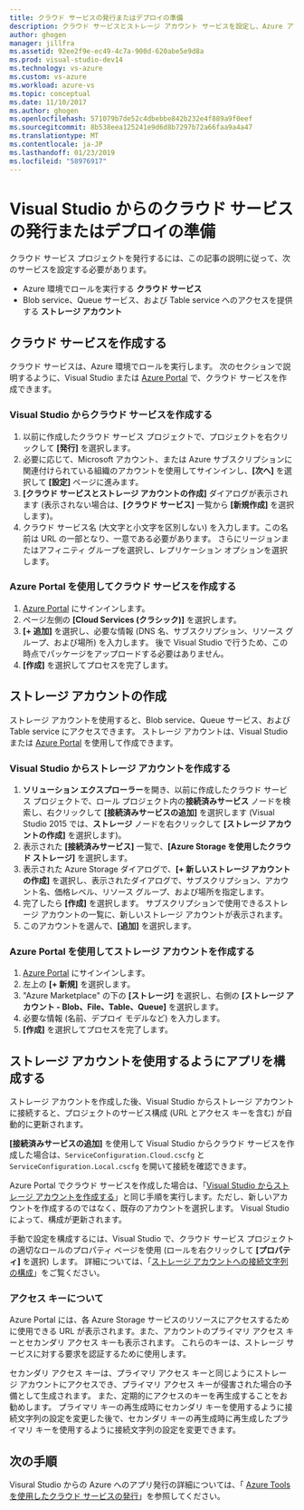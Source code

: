 ```yaml
---
title: クラウド サービスの発行またはデプロイの準備
description: クラウド サービスとストレージ アカウント サービスを設定し、Azure アプリケーションを構成する手順を説明します。
author: ghogen
manager: jillfra
ms.assetid: 92ee2f9e-ec49-4c7a-900d-620abe5e9d8a
ms.prod: visual-studio-dev14
ms.technology: vs-azure
ms.custom: vs-azure
ms.workload: azure-vs
ms.topic: conceptual
ms.date: 11/10/2017
ms.author: ghogen
ms.openlocfilehash: 571079b7de52c4dbebbe842b232e4f889a9f0eef
ms.sourcegitcommit: 8b538eea125241e9d6d8b7297b72a66faa9a4a47
ms.translationtype: MT
ms.contentlocale: ja-JP
ms.lasthandoff: 01/23/2019
ms.locfileid: "58976917"
---
```

# <a name="prepare-to-publish-or-deploy-a-cloud-service-from-visual-studio"></a>Visual Studio からのクラウド サービスの発行またはデプロイの準備

クラウド サービス プロジェクトを発行するには、この記事の説明に従って、次のサービスを設定する必要があります。

* Azure 環境でロールを実行する **クラウド サービス**
* Blob service、Queue サービス、および Table service へのアクセスを提供する **ストレージ アカウント**

## <a name="create-a-cloud-service"></a>クラウド サービスを作成する

クラウド サービスは、Azure 環境でロールを実行します。 次のセクションで説明するように、Visual Studio または [Azure Portal](https://portal.azure.com/) で、クラウド サービスを作成できます。

### <a name="create-a-cloud-service-from-visual-studio"></a>Visual Studio からクラウド サービスを作成する

1. 以前に作成したクラウド サービス プロジェクトで、プロジェクトを右クリックして **[発行]** を選択します。
1. 必要に応じて、Microsoft アカウント、または Azure サブスクリプションに関連付けられている組織のアカウントを使用してサインインし、**[次へ]** を選択して **[設定]** ページに進みます。
1. **[クラウド サービスとストレージ アカウントの作成]** ダイアログが表示されます (表示されない場合は、**[クラウド サービス]** 一覧から **[新規作成]** を選択します)。
1. クラウド サービス名 (大文字と小文字を区別しない) を入力します。この名前は URL の一部となり、一意である必要があります。 さらにリージョンまたはアフィニティ グループを選択し、レプリケーション オプションを選択します。

### <a name="create-a-cloud-service-through-the-azure-portal"></a>Azure Portal を使用してクラウド サービスを作成する

1. [Azure Portal](https://portal.azure.com/) にサインインします。
1. ページ左側の **[Cloud Services (クラシック)]** を選択します。
1. **[+ 追加]** を選択し、必要な情報 (DNS 名、サブスクリプション、リソース グループ、および場所) を入力します。 後で Visual Studio で行うため、この時点でパッケージをアップロードする必要はありません。
1. **[作成]** を選択してプロセスを完了します。

## <a name="create-a-storage-account"></a>ストレージ アカウントの作成

ストレージ アカウントを使用すると、Blob service、Queue サービス、および Table service にアクセスできます。 ストレージ アカウントは、Visual Studio または [Azure Portal](https://portal.azure.com/) を使用して作成できます。

### <a name="create-a-storage-account-from-visual-studio"></a>Visual Studio からストレージ アカウントを作成する

1. **ソリューション エクスプローラー**を開き、以前に作成したクラウド サービス プロジェクトで、ロール プロジェクト内の**接続済みサービス** ノードを検索し、右クリックして **[接続済みサービスの追加]** を選択します (Visual Studio 2015 では、**ストレージ** ノードを右クリックして **[ストレージ アカウントの作成]** を選択します)。
1. 表示された **[接続済みサービス]** 一覧で、**[Azure Storage を使用したクラウド ストレージ]** を選択します。
1. 表示された Azure Storage ダイアログで、**[+ 新しいストレージ アカウントの作成]** を選択し、表示されたダイアログで、サブスクリプション、アカウント名、価格レベル、リソース グループ、および場所を指定します。
1. 完了したら **[作成]** を選択します。 サブスクリプションで使用できるストレージ アカウントの一覧に、新しいストレージ アカウントが表示されます。
1. このアカウントを選んで、**[追加]** を選択します。

### <a name="create-a-storage-account-through-the-azure-portal"></a>Azure Portal を使用してストレージ アカウントを作成する

1. [Azure Portal](https://portal.azure.com/) にサインインします。
1. 左上の **[+ 新規]** を選択します。
1. "Azure Marketplace" の下の **[ストレージ]** を選択し、右側の **[ストレージ アカウント - Blob、File、Table、Queue]** を選択します。
1. 必要な情報 (名前、デプロイ モデルなど) を入力します。
1. **[作成]** を選択してプロセスを完了します。

## <a name="configure-your-app-to-use-the-storage-account"></a>ストレージ アカウントを使用するようにアプリを構成する

ストレージ アカウントを作成した後、Visual Studio からストレージ アカウントに接続すると、プロジェクトのサービス構成 (URL とアクセス キーを含む) が自動的に更新されます。

**[接続済みサービスの追加]** を使用して Visual Studio からクラウド サービスを作成した場合は、`ServiceConfiguration.Cloud.cscfg` と `ServiceConfiguration.Local.cscfg` を開いて接続を確認できます。

Azure Portal でクラウド サービスを作成した場合は、「[Visual Studio からストレージ アカウントを作成する](#create-a-storage-account-from-visual-studio)」と同じ手順を実行します。ただし、新しいアカウントを作成するのではなく、既存のアカウントを選択します。 Visual Studio によって、構成が更新されます。

手動で設定を構成するには、Visual Studio で、クラウド サービス プロジェクトの適切なロールのプロパティ ページを使用 (ロールを右クリックして **[プロパティ]** を選択) します。 詳細については、「[ストレージ アカウントへの接続文字列の構成](vs-azure-tools-multiple-services-project-configurations.md#configuring-a-connection-string-for-a-storage-account)」をご覧ください。

### <a name="about-access-keys"></a>アクセス キーについて

Azure Portal には、各 Azure Storage サービスのリソースにアクセスするために使用できる URL が表示されます。また、アカウントのプライマリ アクセス キーとセカンダリ アクセス キーも表示されます。 これらのキーは、ストレージ サービスに対する要求を認証するために使用します。

セカンダリ アクセス キーは、プライマリ アクセス キーと同じようにストレージ アカウントにアクセスでき、プライマリ アクセス キーが侵害された場合の予備として生成されます。 また、定期的にアクセスのキーを再生成することをお勧めします。 プライマリ キーの再生成時にセカンダリ キーを使用するように接続文字列の設定を変更した後で、セカンダリ キーの再生成時に再生成したプライマリ キーを使用するように接続文字列の設定を変更できます。

## <a name="next-steps"></a>次の手順

Visural Studio からの Azure へのアプリ発行の詳細については、「 [Azure Tools を使用したクラウド サービスの発行](vs-azure-tools-publishing-a-cloud-service.md)」を参照してください。

